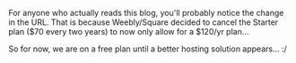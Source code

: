 For anyone who actually reads this blog, you'll probably notice the change in the URL. That is because Weebly/Square decided to cancel the Starter plan ($70 every two years) to now only allow for a $120/yr plan... 

So for now, we are on a free plan until a better hosting solution appears... :/